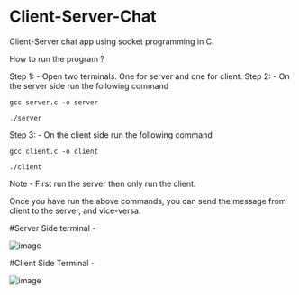 # Client-Server-Chat
Client-Server chat app using socket programming in C. 

How to run the program ?

Step 1: - Open two terminals. One for server and one for client.
Step 2: - On the server side run the following command

`gcc server.c -o server`

`./server`

Step 3: - On the client side run the following command

`gcc client.c -o client`

`./client`

Note - First run the server then only run the client. 

Once you have run the above commands, you can send the message from client to the server, and vice-versa.

#Server Side terminal - 

![image](https://user-images.githubusercontent.com/76958447/233823126-dddb4a2c-a440-4d91-ac81-71a0199e7767.png)


#Client Side Terminal - 

![image](https://user-images.githubusercontent.com/76958447/233823174-fcaf2281-b04c-4325-a944-da6f39db980d.png)

